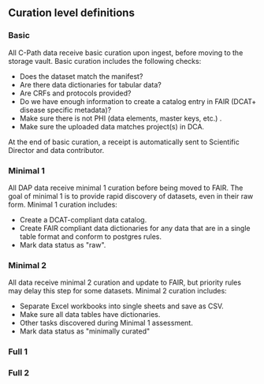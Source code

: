 ## Curation level definitions
### Basic 
All C-Path data receive basic curation upon ingest, before moving to the storage vault. Basic curation includes the following checks:

- Does the dataset match the manifest? 
- Are there data dictionaries for tabular data? 
- Are CRFs and protocols provided? 
- Do we have enough information to create a catalog entry in FAIR (DCAT+ disease specific metadata)?
- Make sure there is not PHI (data elements, master keys, etc.)  .
- Make sure the uploaded data matches project(s) in DCA.

At the end of basic curation, a receipt is automatically sent to Scientific Director and data contributor.

### Minimal 1
All DAP data receive minimal 1 curation before being moved to FAIR. The goal of minimal 1 is to provide rapid discovery of datasets, even in their raw form. Minimal 1 curation includes:
- Create a DCAT-compliant data catalog. 
- Create FAIR compliant data dictionaries for any data that are in a single table format and conform to postgres rules.
- Mark data status as "raw".

### Minimal 2
All data receive minimal 2 curation and update to FAIR, but priority rules may delay this step for some datasets. Minimal 2 curation includes:
- Separate Excel workbooks into single sheets and save as CSV.
- Make sure all data tables have dictionaries.
- Other tasks discovered during Minimal 1 assessment. 
- Mark data status as "minimally curated"

### Full 1

### Full 2

